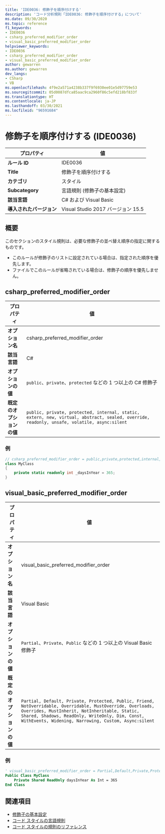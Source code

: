 ```yaml
---
title: 'IDE0036: 修飾子を順序付けする'
description: 'コード分析規則「IDE0036: 修飾子を順序付けする」について'
ms.date: 09/30/2020
ms.topic: reference
f1_keywords:
- IDE0036
- csharp_preferred_modifier_order
- visual_basic_preferred_modifier_order
helpviewer_keywords:
- IDE0036
- csharp_preferred_modifier_order
- visual_basic_preferred_modifier_order
author: gewarren
ms.author: gewarren
dev_langs:
- CSharp
- VB
ms.openlocfilehash: 4f9e2a571a4238b337f9f6930ee01e5d97759e53
ms.sourcegitcommit: 05d0087dfca85aac9ca2960f86c5efd218bf833f
ms.translationtype: HT
ms.contentlocale: ja-JP
ms.lasthandoff: 03/30/2021
ms.locfileid: "96591684"
---
```

# <a name="order-modifiers-ide0036"></a>修飾子を順序付けする (IDE0036)

|プロパティ|値|
|-|-|
| **ルール ID** | IDE0036 |
| **Title** | 修飾子を順序付けする |
| **カテゴリ** | スタイル |
| **Subcategory** | 言語規則 (修飾子の基本設定) |
| **該当言語** | C# および Visual Basic |
| **導入されたバージョン** | Visual Studio 2017 バージョン 15.5 |

## <a name="overview"></a>概要

このセクションのスタイル規則は、必要な修飾子の並べ替え順序の指定に関するものです。

- このルールが修飾子のリストに設定されている場合は、指定された順序を優先します。
- ファイルでこのルールが省略されている場合は、修飾子の順序を優先しません。

## <a name="csharp_preferred_modifier_order"></a>csharp_preferred_modifier_order

|プロパティ|値|
|-|-|
| **オプション名** | csharp_preferred_modifier_order |
| **該当言語** | C# |
| **オプションの値** | `public`、`private`、`protected` などの 1 つ以上の C# 修飾子 |
| **既定のオプションの値** | `public, private, protected, internal, static, extern, new, virtual, abstract, sealed, override, readonly, unsafe, volatile, async:silent` |

### <a name="example"></a>例

```csharp
// csharp_preferred_modifier_order = public,private,protected,internal,static,extern,new,virtual,abstract,sealed,override,readonly,unsafe,volatile,async
class MyClass
{
    private static readonly int _daysInYear = 365;
}
```

## <a name="visual_basic_preferred_modifier_order"></a>visual_basic_preferred_modifier_order

|プロパティ|値|
|-|-|
| **オプション名** | visual_basic_preferred_modifier_order |
| **該当言語** | Visual Basic |
| **オプションの値** | `Partial`、`Private`、`Public` などの 1 つ以上の Visual Basic 修飾子 |
| **既定のオプションの値** | `Partial, Default, Private, Protected, Public, Friend, NotOverridable, Overridable, MustOverride, Overloads, Overrides, MustInherit, NotInheritable, Static, Shared, Shadows, ReadOnly, WriteOnly, Dim, Const, WithEvents, Widening, Narrowing, Custom, Async:silent` |

### <a name="example"></a>例

```vb
' visual_basic_preferred_modifier_order = Partial,Default,Private,Protected,Public,Friend,NotOverridable,Overridable,MustOverride,Overloads,Overrides,MustInherit,NotInheritable,Static,Shared,Shadows,ReadOnly,WriteOnly,Dim,Const,WithEvents,Widening,Narrowing,Custom,Async
Public Class MyClass
    Private Shared ReadOnly daysInYear As Int = 365
End Class
```

## <a name="see-also"></a>関連項目

- [修飾子の基本設定](modifier-preferences.md)
- [コード スタイルの言語規則](language-rules.md)
- [コード スタイルの規則のリファレンス](index.md)
